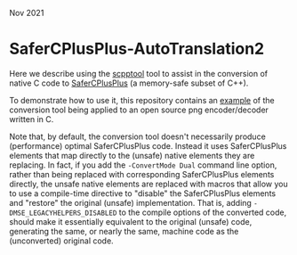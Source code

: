 Nov 2021

# SaferCPlusPlus-AutoTranslation2

Here we describe using the [scpptool](https://github.com/duneroadrunner/scpptool) tool to assist in the conversion of native C code to [SaferCPlusPlus](https://github.com/duneroadrunner/SaferCPlusPlus) (a memory-safe subset of C++).

To demonstrate how to use it, this repository contains an [example](https://github.com/duneroadrunner/SaferCPlusPlus-AutoTranslation2/tree/master/examples/lodepng) of the conversion tool being applied to an open source png encoder/decoder written in C.

Note that, by default, the conversion tool doesn't necessarily produce (performance) optimal SaferCPlusPlus code. Instead it uses SaferCPlusPlus elements that map directly to the (unsafe) native elements they are replacing. In fact, if you add the `-ConvertMode Dual` command line option, rather than being replaced with corresponding SaferCPlusPlus elements directly, the unsafe native elements are replaced with macros that allow you to use a compile-time directive to "disable" the SaferCPlusPlus elements and "restore" the original (unsafe) implementation. That is, adding `-DMSE_LEGACYHELPERS_DISABLED` to the compile options of the converted code, should make it essentially equivalent to the original (unsafe) code, generating the same, or nearly the same, machine code as the (unconverted) original code.

